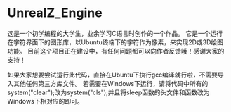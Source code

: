 # UnrealZ_Engine
  这是一个初学编程的大学生，业余学习C语言时创作的一个作品。
  它是一个运行在字符界面下的图形库，以Ubuntu终端下的字符作为像素，来实现2D或3D绘图功能。
  目前这个项目正在建设中，有任何问题都可以向作者反馈哦！感谢大家的支持！
  
  如果大家想要尝试运行此代码，直接在Ubuntu下执行gcc编译就行啦，不需要导入其他任何第三方库文件。
  若需要在Windows下运行，请将代码中所有的system("clear");改为system("cls");并且将sleep函数的头文件和函数改为Windows下相对应的即可。
